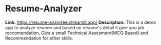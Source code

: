 # Resume-Analyzer
**Link:** https://resume-analyzee.streamlit.app/
**Description:** This is a demo app to analyze resume and based on resume's detail it give you job reccomendation, Give a small Technical Assesment(MCQ Based) and Recommendation for other skills.
